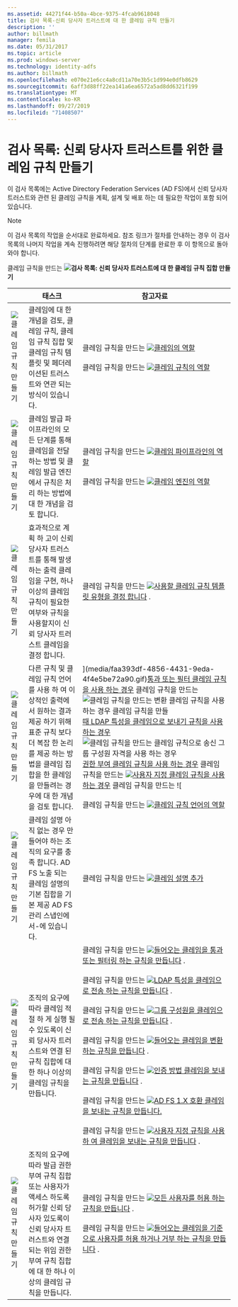 ```yaml
---
ms.assetid: 44271f44-b50a-4bce-9375-4fcab9618048
title: 검사 목록-신뢰 당사자 트러스트에 대 한 클레임 규칙 만들기
description: ''
author: billmath
manager: femila
ms.date: 05/31/2017
ms.topic: article
ms.prod: windows-server
ms.technology: identity-adfs
ms.author: billmath
ms.openlocfilehash: e070e21e6cc4a8cd11a70e3b5c1d994e0dfb8629
ms.sourcegitcommit: 6aff3d88ff22ea141a6ea6572a5ad8dd6321f199
ms.translationtype: MT
ms.contentlocale: ko-KR
ms.lasthandoff: 09/27/2019
ms.locfileid: "71408507"
---
```

# <a name="checklist-creating-claim-rules-for-a-relying-party-trust"></a>검사 목록: 신뢰 당사자 트러스트를 위한 클레임 규칙 만들기


이 검사 목록에는 Active Directory Federation Services \(AD FS\)에서 신뢰 당사자 트러스트와 관련 된 클레임 규칙을 계획, 설계 및 배포 하는 데 필요한 작업이 포함 되어 있습니다.  
  
> [!NOTE]  
> 이 검사 목록의 작업을 순서대로 완료하세요. 참조 링크가 절차를 안내하는 경우 이 검사 목록의 나머지 작업을 계속 진행하려면 해당 절차의 단계를 완료한 후 이 항목으로 돌아와야 합니다.  
  
클레임 규칙을 만드는 ![](media/2b05dce3-938f-4168-9b8f-1f4398cbdb9b.gif)**검사 목록: 신뢰 당사자 트러스트에 대 한 클레임 규칙 집합 만들기**  
  
||태스크|참고자료|  
|-|--------|-------------|  
|![클레임 규칙 만들기](media/icon_checkboxo.gif)|클레임에 대 한 개념을 검토, 클레임 규칙, 클레임 규칙 집합 및 클레임 규칙 템플릿 및 페더레이션된 트러스트와 연관 되는 방식이 있습니다.|클레임 규칙을 만드는 ![](media/faa393df-4856-4431-9eda-4f4e5be72a90.gif)[클레임의 역할](../../ad-fs/technical-reference/The-Role-of-Claims.md)<br /><br />클레임 규칙을 만드는 ![](media/faa393df-4856-4431-9eda-4f4e5be72a90.gif)[클레임 규칙의 역할](../../ad-fs/technical-reference/The-Role-of-Claim-Rules.md)|  
|![클레임 규칙 만들기](media/icon_checkboxo.gif)|클레임 발급 파이프라인의 모든 단계를 통해 클레임을 전달 하는 방법 및 클레임 발급 엔진에서 규칙은 처리 하는 방법에 대 한 개념을 검토 합니다.|클레임 규칙을 만드는 ![](media/faa393df-4856-4431-9eda-4f4e5be72a90.gif)[클레임 파이프라인의 역할](../../ad-fs/technical-reference/The-Role-of-the-Claims-Pipeline.md)<br /><br />클레임 규칙을 만드는 ![](media/faa393df-4856-4431-9eda-4f4e5be72a90.gif)[클레임 엔진의 역할](../../ad-fs/technical-reference/The-Role-of-the-Claims-Engine.md)|  
|![클레임 규칙 만들기](media/icon_checkboxo.gif)|효과적으로 계획 하 고이 신뢰 당사자 트러스트를 통해 발생 하는 출력 클레임을 구현, 하나 이상의 클레임 규칙이 필요한 여부와 규칙을 사용할지이 신뢰 당사자 트러스트 클레임을 결정 합니다.|클레임 규칙을 만드는 ![](media/faa393df-4856-4431-9eda-4f4e5be72a90.gif)[사용할 클레임 규칙 템플릿 유형을 결정 합니다](../../ad-fs/technical-reference/Determine-the-Type-of-Claim-Rule-Template-to-Use.md) .|  
|![클레임 규칙 만들기](media/icon_checkboxo.gif)|다른 규칙 및 클레임 규칙 언어를 사용 하 여 이상적인 출력에서 원하는 결과 제공 하기 위해 표준 규칙 보다 더 복잡 한 논리를 제공 하는 방법을 클레임 집합을 한 클레임을 만들려는 경우에 대 한 개념을 검토 합니다.|](media/faa393df-4856-4431-9eda-4f4e5be72a90.gif)[통과 또는 필터 클레임 규칙을 사용 하는 경우](../../ad-fs/technical-reference/When-to-Use-a-Pass-Through-or-Filter-Claim-Rule.md) 클레임 규칙을 만드는 ![<br /><br />클레임 규칙을 만드는 ![](media/faa393df-4856-4431-9eda-4f4e5be72a90.gif)[변환 클레임 규칙을 사용 하는 경우](../../ad-fs/technical-reference/When-to-Use-a-Transform-Claim-Rule.md)<br /><br />클레임 규칙을 만들](media/faa393df-4856-4431-9eda-4f4e5be72a90.gif)[때 LDAP 특성을 클레임으로 보내기 규칙을 사용 하는 경우](../../ad-fs/technical-reference/When-to-Use-a-Send-LDAP-Attributes-as-Claims-Rule.md) ![<br /><br />클레임 규칙을 만드는 ![](media/faa393df-4856-4431-9eda-4f4e5be72a90.gif)[클레임 규칙으로 송신 그룹 구성원 자격을 사용 하는 경우](../../ad-fs/technical-reference/When-to-Use-a-Send-Group-Membership-as-a-Claim-Rule.md)<br /><br />](media/faa393df-4856-4431-9eda-4f4e5be72a90.gif)[권한 부여 클레임 규칙을 사용 하는 경우](../../ad-fs/technical-reference/When-to-Use-an-Authorization-Claim-Rule.md) 클레임 규칙을 만드는 ![<br /><br />](media/faa393df-4856-4431-9eda-4f4e5be72a90.gif)[사용자 지정 클레임 규칙을 사용 하는 경우](../../ad-fs/technical-reference/When-to-Use-a-Custom-Claim-Rule.md) 클레임 규칙을 만드는 ![<br /><br />클레임 규칙을 만드는 ![](media/faa393df-4856-4431-9eda-4f4e5be72a90.gif)[클레임 규칙 언어의 역할](../../ad-fs/technical-reference/The-Role-of-the-Claim-Rule-Language.md)|  
|![클레임 규칙 만들기](media/icon_checkboxo.gif)|클레임 설명 아직 없는 경우 만들어야 하는 조직의 요구를 충족 합니다. AD FS 노출 되는 클레임 설명의 기본 집합을 기본 제공 AD FS 관리 스냅인에서\-에 있습니다.|클레임 규칙을 만드는 ![](media/15dd35b6-6cc6-421f-93f8-7109920e7144.gif)[클레임 설명 추가](../../ad-fs/operations/Add-a-Claim-Description.md)|  
|![클레임 규칙 만들기](media/icon_checkboxo.gif)|조직의 요구에 따라 클레임 적절 하 게 실행 될 수 있도록이 신뢰 당사자 트러스트와 연결 된 규칙 집합에 대 한 하나 이상의 클레임 규칙을 만듭니다.|클레임 규칙을 만드는 ![](media/15dd35b6-6cc6-421f-93f8-7109920e7144.gif)[들어오는 클레임을 통과 또는 필터링 하는 규칙을 만듭니다](../../ad-fs/operations/Create-a-Rule-to-Pass-Through-or-Filter-an-Incoming-Claim.md) .<br /><br />클레임 규칙을 만드는 ![](media/15dd35b6-6cc6-421f-93f8-7109920e7144.gif)[LDAP 특성을 클레임으로 전송 하는 규칙을 만듭니다](../../ad-fs/operations/Create-a-Rule-to-Send-LDAP-Attributes-as-Claims.md) .<br /><br />클레임 규칙을 만드는 ![](media/15dd35b6-6cc6-421f-93f8-7109920e7144.gif)[그룹 구성원을 클레임으로 전송 하는 규칙을 만듭니다](../../ad-fs/operations/Create-a-Rule-to-Send-Group-Membership-as-a-Claim.md) .<br /><br />클레임 규칙을 만드는 ![](media/15dd35b6-6cc6-421f-93f8-7109920e7144.gif)[들어오는 클레임을 변환 하는 규칙을 만듭니다](../../ad-fs/operations/Create-a-Rule-to-Transform-an-Incoming-Claim.md) .<br /><br />클레임 규칙을 만드는 ![](media/15dd35b6-6cc6-421f-93f8-7109920e7144.gif)[인증 방법 클레임을 보내는 규칙을 만듭니다](../../ad-fs/operations/Create-a-Rule-to-Send-an-Authentication-Method-Claim.md) .<br /><br />클레임 규칙을 만드는 ![](media/15dd35b6-6cc6-421f-93f8-7109920e7144.gif)[AD FS 1.X 호환 클레임을 보내는 규칙을 만듭니다.](../../ad-fs/operations/Create-a-Rule-to-Send-an-AD-FS-1x-Compatible-Claim.md)<br /><br />클레임 규칙을 만드는 ![](media/15dd35b6-6cc6-421f-93f8-7109920e7144.gif)[사용자 지정 규칙을 사용 하 여 클레임을 보내는 규칙을 만듭니다](../../ad-fs/operations/Create-a-Rule-to-Send-Claims-Using-a-Custom-Rule.md) .|  
|![클레임 규칙 만들기](media/icon_checkboxo.gif)|조직의 요구에 따라 발급 권한 부여 규칙 집합 또는 사용자가 액세스 하도록 허가할 신뢰 당사자 있도록이 신뢰 당사자 트러스트와 연결 되는 위임 권한 부여 규칙 집합에 대 한 하나 이상의 클레임 규칙을 만듭니다.|클레임 규칙을 만드는 ![](media/15dd35b6-6cc6-421f-93f8-7109920e7144.gif)[모든 사용자를 허용 하는 규칙을 만듭니다](../../ad-fs/operations/Create-a-Rule-to-Permit-All-Users.md) .<br /><br />클레임 규칙을 만드는 ![](media/15dd35b6-6cc6-421f-93f8-7109920e7144.gif)[들어오는 클레임을 기준으로 사용자를 허용 하거나 거부 하는 규칙을 만듭니다](../../ad-fs/operations/Create-a-Rule-to-Permit-or-Deny-Users-Based-on-an-Incoming-Claim.md) .|  
